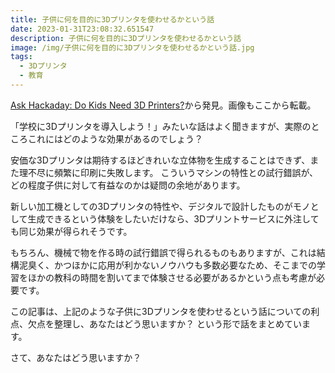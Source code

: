```yaml
---
title: 子供に何を目的に3Dプリンタを使わせるかという話
date: 2023-01-31T23:08:32.651547
description: 子供に何を目的に3Dプリンタを使わせるかという話
image: /img/子供に何を目的に3Dプリンタを使わせるかという話.jpg
tags:
  - 3Dプリンタ
  - 教育
---
```

[Ask Hackaday: Do Kids Need 3D Printers?](https://hackaday.com/2023/01/23/ask-hackaday-do-kids-need-3d-printers/)から発見。画像もここから転載。

「学校に3Dプリンタを導入しよう！」みたいな話はよく聞きますが、実際のところこれにはどのような効果があるのでしょう？

安価な3Dプリンタは期待するほどきれいな立体物を生成することはできず、また理不尽に頻繁に印刷に失敗します。
こういうマシンの特性との試行錯誤が、どの程度子供に対して有益なのかは疑問の余地があります。

新しい加工機としての3Dプリンタの特性や、デジタルで設計したものがモノとして生成できるという体験をしたいだけなら、3Dプリントサービスに外注しても同じ効果が得られそうです。

もちろん、機械で物を作る時の試行錯誤で得られるものもありますが、これは結構泥臭く、かつほかに応用が利かないノウハウも多数必要なため、そこまでの学習をほかの教科の時間を割いてまで体験させる必要があるかという点も考慮が必要です。

この記事は、上記のような子供に3Dプリンタを使わせるという話についての利点、欠点を整理し、あなたはどう思いますか？ という形で話をまとめています。

さて、あなたはどう思いますか？


